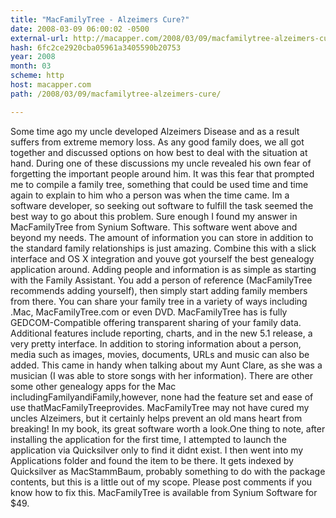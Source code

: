 ```yaml
---
title: "MacFamilyTree - Alzeimers Cure?"
date: 2008-03-09 06:00:02 -0500
external-url: http://macapper.com/2008/03/09/macfamilytree-alzeimers-cure/
hash: 6fc2ce2920cba05961a3405590b20753
year: 2008
month: 03
scheme: http
host: macapper.com
path: /2008/03/09/macfamilytree-alzeimers-cure/

---
```


Some time ago my uncle developed Alzeimers Disease and as a result suffers from extreme memory loss. As any good family does, we all got together and discussed options on how best to deal with the situation at hand. During one of these discussions my uncle revealed his own fear of forgetting the important people around him. It was this fear that prompted me to compile a family tree, something that could be used time and time again to explain to him who a person was when the time came.  Im a software developer, so seeking out software to fulfill the task seemed the best way to go about this problem. Sure enough I found my answer in MacFamilyTree from Synium Software. This software went above and beyond my needs. The amount of information you can store in addition to the standard family relationships is just amazing. Combine this with a slick interface and OS X integration and youve got yourself the best genealogy application around.    Adding people and information is as simple as starting with the Family Assistant. You add a person of reference (MacFamilyTree recommends adding yourself), then simply start adding family members from there. You can share your family tree in a variety of ways including .Mac, MacFamilyTree.com or even DVD. MacFamilyTree has is fully GEDCOM-Compatible offering transparent sharing of your family data. Additional features include reporting, charts, and in the new 5.1 release, a very pretty interface. In addition to storing information about a person, media such as images, movies, documents, URLs and music can also be added. This came in handy when talking about my Aunt Clare, as she was a musician (I was able to store songs with her information).  There are other some other genealogy apps for the Mac includingFamilyandiFamily,however, none had the feature set and ease of use thatMacFamilyTreeprovides. MacFamilyTree may not have cured my uncles Alzeimers, but it certainly helps prevent an old mans heart from breaking! In my book, its great software worth a look.One thing to note, after installing the application for the first time, I attempted to launch the application via Quicksilver only to find it didnt exist. I then went into my Applications folder and found the item to be there. It gets indexed by Quicksilver as MacStammBaum, probably something to do with the package contents, but this is a little out of my scope. Please post comments if you know how to fix this. MacFamilyTree is available from Synium Software for $49.
